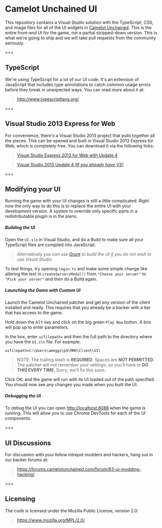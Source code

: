 Camelot Unchained UI
====================

This repository contains a Visual Studio solution with the TypeScript, CSS, and image files for all of the UI widgets in [Camelot Unchained](http://camelotunchained.com/v2/). This is the entire front-end UI for the game, not a partial stripped-down version. This is what we're going to ship and we will take pull requests from the community seriously.


===


TypeScript
----------

We're using TypeScript for a lot of our UI code. It's an extension of JavaScript that includes type annotations to catch common usage errors before they break in unexpected ways. You can read more about it at:

> http://www.typescriptlang.org/


===


Visual Studio 2013 Express for Web
----------------------------------

For convenience, there's a Visual Studio 2013 project that pulls together all the pieces. This can be opened and built in Visual Studio 2013 Express for Web, which is completely free. You can download it via the following links:

> [Visual Studio Express 2013 for Web with Update 4](http://www.microsoft.com/en-us/download/details.aspx?id=44912)

> [Visual Studio 2013 Update 4 *(If you already have VS)*](http://www.microsoft.com/en-us/download/details.aspx?id=44921)


===


Modifying your UI
-----------------

Running the game with your UI changes is still a little complicated. Right now the only way to do this is to replace the entire UI with your development version. A system to override only specific parts in a redistributable plugin is in the plans.


##### Building the UI

Open the `UI.sln` in Visual Studio, and do a Build to make sure all your TypeScript files are compiled into JavaScript.

> *Alternatively you can use [Grunt](http://gruntjs.com/) to build the UI if you do not wish to use Visual Studio*

To test things, try opening `login.ts` and make some simple change like altering the text in `createServersModal()` from `"Choose your server"` to `"Pick your server"` and then do a Build again.


##### Launching the Game with Custom UI

Launch the Camelot Unchained patcher and get any version of the client installed and ready. This requires that you already be a backer with a tier that has access to the game.

Hold down the <kbd>Alt</kbd> key and click on the big green `Play Now` button. A box will pop up to enter parameters.

In the box, enter `uifilepath=` and then the full path to the directory where you have the `UI.sln` file. For example:

`uifilepath=C:\Users\ameggs\p4\MMO\Client\UI\`

> NOTE: The trailing slash is **REQUIRED**. Spaces are **NOT PERMITTED**. The patcher will not remember your settings, so you'll have to **DO THIS EVERY TIME**. Sorry; we'll fix this soon.

Click OK, and the game will run with its UI loaded out of the path specified. You should now see any changes you made when you built the UI.

##### Debugging the UI

To debug the UI you can open [http://localhost:8088](http://localhost:8088) when the game is running. This will allow you to use Chrome DevTools for each of the UI components.


===


UI Discussions
--------------

For discussion with your fellow intrepid modders and hackers, hang out in our backer forums at:

> https://forums.camelotunchained.com/forum/63-ui-modding-hacking/


===


Licensing
---------

The code is licensed under the Mozilla Public License, version 2.0:

> https://www.mozilla.org/MPL/2.0/
